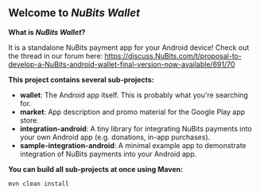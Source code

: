 ## Welcome to _NuBits Wallet_

__What is _NuBits Wallet_?__

It is a standalone NuBits payment app for your Android device!
Check out the thread in our forum here: https://discuss.NuBits.com/t/proposal-to-develop-a-NuBits-android-wallet-final-version-now-available/691/70


__This project contains several sub-projects:__

 * __wallet__:
     The Android app itself. This is probably what you're searching for.
 * __market__:
     App description and promo material for the Google Play app store.
 * __integration-android__:
     A tiny library for integrating NuBits payments into your own Android app
     (e.g. donations, in-app purchases).
 * __sample-integration-android__:
     A minimal example app to demonstrate integration of NuBits payments into
     your Android app.


__You can build all sub-projects at once using Maven:__

`mvn clean install`
